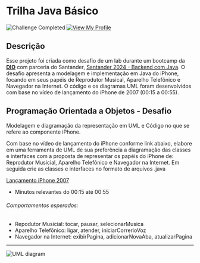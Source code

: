 # Trilha Java Básico

![Challenge Completed](https://img.shields.io/badge/challenge-completed-blue)
[![View My Profile](https://img.shields.io/badge/View-My_Profile-green?logo=GitHub)](https://github.com/FrancaPh)

## Descrição
Esse projeto foi criada como desafio de um lab durante um bootcamp da **[DIO](https://web.dio.me)** com parceria do Santander, [Santander 2024 - Backend com Java](https://web.dio.me/track/santander-2024-backend-com-java).
O desafio apresenta a modelagem e implementação em Java do iPhone, focando em seus papéis de Reprodutor Musical, Aparelho Telefônico e Navegador na Internet. O código e os diagramas UML foram desenvolvidos com base no vídeo de lançamento do iPhone de 2007 (00:15 a 00:55).

## Programação Orientada a Objetos - Desafio

Modelagem e diagramação da representação em UML e Código no que se refere ao componente iPhone.

Com base no vídeo de lançamento do iPhone conforme link abaixo, elabore em uma ferramenta de UML de sua preferência a diagramação das classes e interfaces com a proposta de representar os papéis do iPhone de: Reprodutor Musicial,  Aparelho Telefônico e Navegador na Internet. Em seguida crie as classes e interfaces no formato de arquivos .java

[Lançamento iPhone 2007](https://www.youtube.com/watch?v=9ou608QQRq8)

- Minutos relevantes do 00:15 até 00:55

###### Comportamentos esperados:
* Repodutor Musicial: tocar, pausar, selecionarMusica
* Aparelho Telefônico: ligar, atender, iniciarCorrerioVoz
* Navegador na Internet: exibirPagina, adicionarNovaAba, atualizarPagina

---

![UML diagram](https://www.plantuml.com/plantuml/dpng/TLHDRjjC3Dtx5FFj70I-W5OnWgy_G1mOQPCkYYneYPPPQ8OkPwGMBdgOeelUeLjVh2DnB2aIilBmyVyzKpS-W8JQLel_mW4jcbp22kmEPR78A_3UqFR03isFXJ4huzZYewz1Y3Fp8GYviiCj5rYzX78uGau55BWM2oTqOD6564Ckn81h8tWKBkh0igazvL1bvc4ATO6na61ru8zOuPuTvR78UePreGuQBA5WUUy2YiEGcVifjFYPLfktIrjMv0Cev3Dp5wtFQZthijrx7UfsP7LqE7wD29tQNfdvVp0wPyDLRJ5jhunnwd_-S_uzvkxQ1CuXpRJKRfT6Lvt_2BNl0nJoM65Ex7gON46vDjG8-5AtOey6M-RizbJM0Zd40Mv7rYXAimlSaoDvwjPOEcvOdwC67iDcibKN6C5-lQk1_Rc4O_hZC042N_XFfWgG7y12SL7WLgs-Z8fnY5aiiMXozuMcqLgo56ZQPP_ub9ctWw7QKGFnlGxKmfdPCUi_iw8IP0i2orpdoqmQD54Uq1KegMTIYc9N0hbb4IIETHFUa5VEvTrqTetG8MM3paE9jisqwJtGgsqfnZtfr2ctG3-1UoNc9vA4W1tuzGubzEnjeIG7dt2dh1qxC-dG-rxolpt_YlXh5VRGnAX1vyU7k-V-FkwGGYqmvns_quv4IorhYSrZNjgz83s3UsvWlPkvG-9Oar-dNlr-EQdw9iqxAIjekS7Nl4hyPjXeq6JcKbtIHvTNg_b7AZEYq8d4sFFV5XmdpE-gpT3rBgVZHmbp-RFq7PNuQxv5GM_G5RMj_W40)
